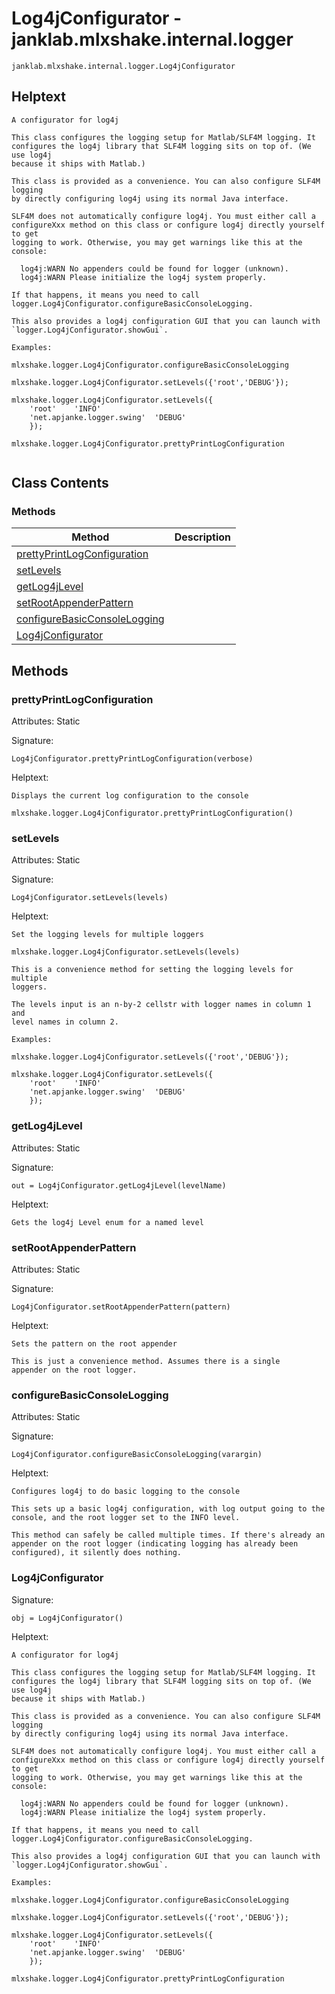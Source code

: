 # Log4jConfigurator - janklab.mlxshake.internal.logger

```text
janklab.mlxshake.internal.logger.Log4jConfigurator
```

## Helptext

```text
A configurator for log4j

This class configures the logging setup for Matlab/SLF4M logging. It
configures the log4j library that SLF4M logging sits on top of. (We use log4j
because it ships with Matlab.)

This class is provided as a convenience. You can also configure SLF4M logging
by directly configuring log4j using its normal Java interface.

SLF4M does not automatically configure log4j. You must either call a
configureXxx method on this class or configure log4j directly yourself to get
logging to work. Otherwise, you may get warnings like this at the console:

  log4j:WARN No appenders could be found for logger (unknown).
  log4j:WARN Please initialize the log4j system properly.

If that happens, it means you need to call
logger.Log4jConfigurator.configureBasicConsoleLogging.

This also provides a log4j configuration GUI that you can launch with
`logger.Log4jConfigurator.showGui`.

Examples:

mlxshake.logger.Log4jConfigurator.configureBasicConsoleLogging

mlxshake.logger.Log4jConfigurator.setLevels({'root','DEBUG'});

mlxshake.logger.Log4jConfigurator.setLevels({
    'root'    'INFO'
    'net.apjanke.logger.swing'  'DEBUG'
    });

mlxshake.logger.Log4jConfigurator.prettyPrintLogConfiguration


```

## Class Contents

### Methods

| Method | Description |
| -------- | ----------- |
| [prettyPrintLogConfiguration](#janklab.mlxshake.internal.logger.Log4jConfigurator.prettyPrintLogConfiguration) |  |
| [setLevels](#janklab.mlxshake.internal.logger.Log4jConfigurator.setLevels) |  |
| [getLog4jLevel](#janklab.mlxshake.internal.logger.Log4jConfigurator.getLog4jLevel) |  |
| [setRootAppenderPattern](#janklab.mlxshake.internal.logger.Log4jConfigurator.setRootAppenderPattern) |  |
| [configureBasicConsoleLogging](#janklab.mlxshake.internal.logger.Log4jConfigurator.configureBasicConsoleLogging) |  |
| [Log4jConfigurator](#janklab.mlxshake.internal.logger.Log4jConfigurator.Log4jConfigurator) |  |

## Methods

<a name="janklab.mlxshake.internal.logger.Log4jConfigurator.prettyPrintLogConfiguration"></a>
### prettyPrintLogConfiguration

Attributes: Static

Signature:
```
Log4jConfigurator.prettyPrintLogConfiguration(verbose)
```

Helptext:

```text
Displays the current log configuration to the console

mlxshake.logger.Log4jConfigurator.prettyPrintLogConfiguration()

```

<a name="janklab.mlxshake.internal.logger.Log4jConfigurator.setLevels"></a>
### setLevels

Attributes: Static

Signature:
```
Log4jConfigurator.setLevels(levels)
```

Helptext:

```text
Set the logging levels for multiple loggers

mlxshake.logger.Log4jConfigurator.setLevels(levels)

This is a convenience method for setting the logging levels for multiple
loggers.

The levels input is an n-by-2 cellstr with logger names in column 1 and
level names in column 2.

Examples:

mlxshake.logger.Log4jConfigurator.setLevels({'root','DEBUG'});

mlxshake.logger.Log4jConfigurator.setLevels({
    'root'    'INFO'
    'net.apjanke.logger.swing'  'DEBUG'
    });

```

<a name="janklab.mlxshake.internal.logger.Log4jConfigurator.getLog4jLevel"></a>
### getLog4jLevel

Attributes: Static

Signature:
```
out = Log4jConfigurator.getLog4jLevel(levelName)
```

Helptext:

```text
Gets the log4j Level enum for a named level

```

<a name="janklab.mlxshake.internal.logger.Log4jConfigurator.setRootAppenderPattern"></a>
### setRootAppenderPattern

Attributes: Static

Signature:
```
Log4jConfigurator.setRootAppenderPattern(pattern)
```

Helptext:

```text
Sets the pattern on the root appender

This is just a convenience method. Assumes there is a single
appender on the root logger.

```

<a name="janklab.mlxshake.internal.logger.Log4jConfigurator.configureBasicConsoleLogging"></a>
### configureBasicConsoleLogging

Attributes: Static

Signature:
```
Log4jConfigurator.configureBasicConsoleLogging(varargin)
```

Helptext:

```text
Configures log4j to do basic logging to the console

This sets up a basic log4j configuration, with log output going to the
console, and the root logger set to the INFO level.

This method can safely be called multiple times. If there's already an
appender on the root logger (indicating logging has already been
configured), it silently does nothing.

```

<a name="janklab.mlxshake.internal.logger.Log4jConfigurator.Log4jConfigurator"></a>
### Log4jConfigurator

Signature:
```
obj = Log4jConfigurator()
```

Helptext:

```text
A configurator for log4j

This class configures the logging setup for Matlab/SLF4M logging. It
configures the log4j library that SLF4M logging sits on top of. (We use log4j
because it ships with Matlab.)

This class is provided as a convenience. You can also configure SLF4M logging
by directly configuring log4j using its normal Java interface.

SLF4M does not automatically configure log4j. You must either call a
configureXxx method on this class or configure log4j directly yourself to get
logging to work. Otherwise, you may get warnings like this at the console:

  log4j:WARN No appenders could be found for logger (unknown).
  log4j:WARN Please initialize the log4j system properly.

If that happens, it means you need to call
logger.Log4jConfigurator.configureBasicConsoleLogging.

This also provides a log4j configuration GUI that you can launch with
`logger.Log4jConfigurator.showGui`.

Examples:

mlxshake.logger.Log4jConfigurator.configureBasicConsoleLogging

mlxshake.logger.Log4jConfigurator.setLevels({'root','DEBUG'});

mlxshake.logger.Log4jConfigurator.setLevels({
    'root'    'INFO'
    'net.apjanke.logger.swing'  'DEBUG'
    });

mlxshake.logger.Log4jConfigurator.prettyPrintLogConfiguration

```


